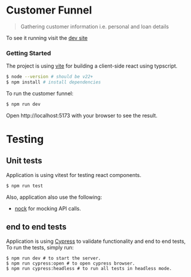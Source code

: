 # Customer Funnel

> Gathering customer information i.e. personal and loan details

To see it running visit the [dev site](https://customer-funnel.fly.dev/)

### Getting Started

The project is using [vite](https://vite.dev/guide/) for building a client-side react using typscript.

```bash
$ node --version # should be v22+
$ npm install # install dependencies
```

To run the customer funnel:

```bash
$ npm run dev
```

Open http://localhost:5173 with your browser to see the result.

# Testing

## Unit tests

Application is using vitest for testing react components.

```bash
$ npm run test
```

Also, application also use the following:

- [nock](https://github.com/nock/nock) for mocking API calls.

## end to end tests

Application is using [Cypress](https://www.cypress.io/) to validate functionality and end to end tests, To run the tests, simply run:

```
$ npm run dev # to start the server.
$ npm run cypress:open # to open cypress browser.
$ npm run cypress:headless # to run all tests in headless mode.
```